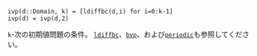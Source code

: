 ```
ivp(d::Domain, k) = [ldiffbc(d,i) for i=0:k-1]
ivp(d) = ivp(d,2)
```

`k`-次の初期値問題の条件。 [`ldiffbc`](@ref)、[`bvp`](@ref)、および[`periodic`](@ref)も参照してください。
